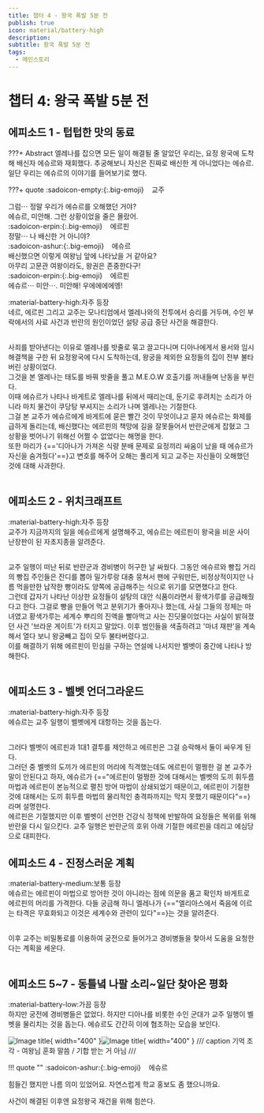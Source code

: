 ```yaml
---
title: 챕터 4 - 왕국 폭발 5분 전
publish: true
icon: material/battery-high
description:
subtitle: 왕국 폭발 5분 전
tags:
  - 메인스토리
---
```


# 챕터 4: 왕국 폭발 5분 전

## 에피소드 1 - 텁텁한 맛의 동료
???+ Abstract
    엘레나를 잡으면 모든 일이 해결될 줄 알았던 우리는, 요정 왕국에 도착해 배신자 에슈르와 재회했다. 추궁해보니 자신은 진짜로 배신한 게 아니었다는 에슈르. 일단 우리는 에슈르의 이야기를 들어보기로 했다.

???+ quote
    :sadoicon-empty:{:.big-emoji} &nbsp;&nbsp;&nbsp;<span class="tag-box" data-sado="empty">교주</span><br>
    <div class="speech-bubble">
        그럼⋯ 정말 우리가 에슈르를 오해했던 거야?<br>
        에슈르, 미안해. 그런 상황이었을 줄은 몰랐어.
    </div>
    :sadoicon-erpin:{:.big-emoji} &nbsp;&nbsp;&nbsp;<span class="tag-box" data-sado="erpin">에르핀</span><br>
    <div class="speech-bubble">
        정말⋯ 나 배신한 거 아니야?
    </div>
    :sadoicon-ashur:{:.big-emoji} &nbsp;&nbsp;&nbsp;<span class="tag-box" data-sado="ashur">에슈르</span><br>
    <div class="speech-bubble">
        배신했으면 이렇게 여왕님 앞에 나타났을 거 같아요?
    </div>
    <div class="mind-bubble">
        아무리 고문관 여왕이라도, 왕권은 존중한다구!
    </div>
    :sadoicon-erpin:{:.big-emoji} &nbsp;&nbsp;&nbsp;<span class="tag-box" data-sado="erpin">에르핀</span><br>
    <div class="speech-bubble">
        에슈르⋯ 미안⋯. 미안해! 우에에에에엥!
    </div>

<span class="badge badge-version"><span class="badge-icon">:material-battery-high:</span>자주 등장</span>
<br>
네르, 에르핀 그리고 교주는 모나티엄에서 엘레나와의 전투에서 승리를 거두며, 수인 부락에서의 사료 사건과 반란의 원인이었던 설탕 공급 중단 사건을 해결한다.<br>

<br>
사죄를 받아낸다는 이유로 엘레나를 밧줄로 묶고 끌고다니며 디아나에게서 용서와 임시 해결책을 구한 뒤 요정왕국에 다시 도착하는데, 왕궁을 제외한 요정들의 집이 전부 불타버린 상황이었다. 

<br>
그것을 본 엘레나는 태도를 바꿔 밧줄을 풀고 M.E.O.W 호출기를 꺼내들며 난동을 부린다.

<br>
이때 에슈르가 나타나 바게트로 엘레나를 뒤에서 때리는데, 둔기로 후려치는 소리가 아니라 마치 물건이 쿠당탕 부셔지는 소리가 나며 엘레나는 기절한다. 

<br>
그걸 본 교주가 에슈르에게 바게트에 묻은 빨간 것이 무엇이냐고 묻자 에슈르는 화제를 급하게 돌리는데, 배신했다는 에르핀의 책망에 길을 잘못들어서 반란군에게 잡혔고 그 상황을 벗어나기 위해선 어쩔 수 없었다는 해명을 한다. 

<br>
또한 마리가 {=='디아나가 가져온 식량 분배 문제로 요정끼리 싸움이 났을 때 에슈르가 자신을 숨겨줬다'==}고 변호를 해주어 오해는 풀리게 되고 교주는 자신들이 오해했던 것에 대해 사과한다.
<br>
<br>

## 에피소드 2 - 위치크래프트
<span class="badge badge-version"><span class="badge-icon">:material-battery-high:</span>자주 등장</span>
<br>
교주가 지금까지의 일을 에슈르에게 설명해주고, 에슈르는 에르핀이 왕국을 비운 사이 난장판이 된 자초지종을 알려준다. 

<br>
교주 일행이 떠난 뒤로 반란군과 경비병이 허구한 날 싸웠다. 그동안 에슈르와 빵집 거리의 빵집 주인들은 잔디를 뽑아 밀가루랑 대충 뭉쳐서 팬에 구워만든, 비정상적이지만 나름 먹을만한 납작한 빵이라도 양쪽에 공급해주는 식으로 위기를 모면했다고 한다. 

<br>
그런데 갑자기 나타난 이상한 요정들이 설탕의 대안 식품이라면서 황색가루를 공급해줬다고 한다. 그걸로 빵을 만들어 먹고 분위기가 좋아지나 했는데, 사실 그들의 정체는 마녀였고 황색가루는 세계수 뿌리의 진액을 빨아먹고 사는 진딧물이었다는 사실이 밝혀졌던 사건 '브라운 게이트'가 터지고 말았다. 이후 범인들을 색출하려고 '마녀 재판'을 계속해서 열다 보니 왕궁빼고 집이 모두 불타버렸다고. 

<br>
이를 해결하기 위해 에르핀이 민심을 구하는 연설에 나서지만 벨벳이 중간에 나타나 방해한다.
<br>
<br>

## 에피소드 3 - 벨벳 언더그라운드
<span class="badge badge-version"><span class="badge-icon">:material-battery-high:</span>자주 등장</span>
<br>
에슈르는 교주 일행이 벨벳에게 대항하는 것을 돕는다. 

<br>
그러다 벨벳이 에르핀과 1대1 결투를 제안하고 에르핀은 그걸 승락해서 둘이 싸우게 된다. 

<br>
그러던 중 벨벳의 도끼가 에르핀의 머리에 직격했는데도 에르핀이 멀쩡한 걸 본 교주가 말이 안된다고 하자, 에슈르가 {=="에르핀이 멀쩡한 것에 대해서는 벨벳의 도끼 휘두름 마법과 에르핀이 본능적으로 펼친 방어 마법이 상쇄되었기 때문이고, 에르핀이 기절한 것에 대해서는 도끼 휘두름 마법의 물리적인 충격파까지는 막지 못했기 때문이다"==}라며 설명한다. 

<br>
에르핀은 기절했지만 이후 벨벳이 선언한 건강식 정책에 반발하여 요정들은 복위를 위해 반란을 다시 일으킨다. 교주 일행은 반란군의 호위 아래 기절한 에르핀을 데리고 에심당으로 대피한다.

## 에피소드 4 - 진정스러운 계획
<span class="badge badge-version"><span class="badge-icon">:material-battery-medium:</span>보통 등장</span>
<br>
에슈르는 에르핀이 마법으로 방어한 것이 아니라는 점에 의문을 품고 확인차 바게트로 에르핀의 머리를 가격한다. 다들 궁금해 하니 엘레나가 {=="엘리아스에서 죽음에 이르는 타격은 무효화되고 이것은 세계수와 관련이 있다"==}는 것을 알려준다.

<br>
이후 교주는 비밀통로를 이용하여 궁전으로 들어가고 경비병들을 찾아서 도움을 요청한다는 계획을 세운다.
<br>
<br>

## 에피소드 5~7 - 동틀녘 나팔 소리~일단 찾아온 평화
<span class="badge badge-version"><span class="badge-icon">:material-battery-low:</span>가끔 등장</span>
<br>
하지만 궁전에 경비병들은 없었다. 하지만 디아나를 비롯한 수인 군대가 교주 일행이 벨벳을 물리치는 것을 돕는다. 에슈르도 간간히 이에 협조하는 모습을 보인다. 

![Image title](https://vitamink1.github.io/mkdocs-test/assets/story/s1_main_c4_1.png){ width="400" }![Image title](https://vitamink1.github.io/mkdocs-test/assets/story/s1_main_c4_2.png){ width="400" }
/// caption
기억 조각 - 여왕님 훈화 말씀 / 기합 받는 거 아님
///

!!! quote ""
    :sadoicon-ashur:{:.big-emoji} &nbsp;&nbsp;&nbsp;<span class="tag-box" data-sado="ashur">에슈르</span><br>
    <div class="speech-bubble">
        힘들긴 했지만 나름 의미 있었어요. 자연스럽게 학교 홍보도 좀 했으니까요.
    </div>

사건이 해결된 이후엔 요정왕국 재건을 위해 힘쓴다. 
<br>
<br>